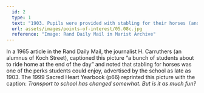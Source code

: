 ```yaml
---
  id: 2
  type: 1
  text: "1903. Pupils were provided with stabling for their horses (and a donkey!) at Koch Street."
  url: assets/images/points-of-interest/05.08c.jpg
  reference: "Image: Rand Daily Mail in Marist Archive"
---
```

In a 1965 article in the Rand Daily Mail, the journalist H. Carruthers (an alumnus of Koch Street), captioned this picture “a bunch of students about to ride home at the end of the day” and noted that stabling for horses was one of the perks students could enjoy, advertised by the school as late as 1903\. The 1999 Sacred Heart Yearbook (p66) reprinted this picture with the caption: _Transport to school has changed somewhat. But is it as much fun?_
        